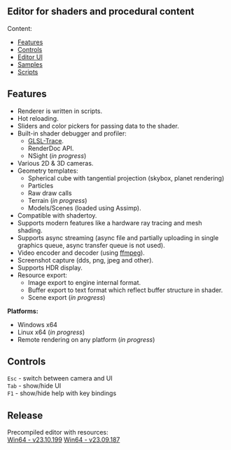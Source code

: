 ## Editor for shaders and procedural content

Content:
* [Features](#features)
* [Controls](#controls)
* [Editor UI](docs/EditorUI.md)
* [Samples](docs/Samples.md)
* [Scripts](docs/Scripts.md)


## Features

* Renderer is written in scripts.
* Hot reloading.
* Sliders and color pickers for passing data to the shader.
* Built-in shader debugger and profiler:
	- [GLSL-Trace](https://github.com/azhirnov/as-en/blob/dev/AE/engine/tools/res_pack/shader_trace/Readme.md).
	- RenderDoc API.
	- NSight (*in progress*)
* Various 2D & 3D cameras.
* Geometry templates:
	- Spherical cube with tangential projection (skybox, planet rendering)
	- Particles
	- Raw draw calls
	- Terrain (*in progress*)
	- Models/Scenes (loaded using Assimp).
* Compatible with shadertoy.
* Supports modern features like a hardware ray tracing and mesh shading.
* Supports async streaming (async file and partially uploading in single graphics queue, async transfer queue is not used).
* Video encoder and decoder (using [ffmpeg](https://ffmpeg.org/)).
* Screenshot capture (dds, png, jpeg and other).
* Supports HDR display.
* Resource export:
	- Image export to engine internal format.
	- Buffer export to text format which reflect buffer structure in shader.
	- Scene export (*in progress*)

**Platforms:**<br/>
* Windows x64
* Linux x64 (*in progress*)
* Remote rendering on any platform (*in progress*)


## Controls

`Esc` - switch between camera and UI<br/>
`Tab` - show/hide UI<br/>
`F1` - show/hide help with key bindings<br/>


## Release

Precompiled editor with resources:<br/>
[Win64 - v23.10.199](https://drive.google.com/file/d/1kicA14gnlIwC3ah1qPszUznnFa2WCt6s/view?usp=share_link)
[Win64 - v23.09.187](https://drive.google.com/file/d/1e_TyVnyi61r8Fk0iXVc_vIxzYEuoPxZS/view?usp=drive_link)
